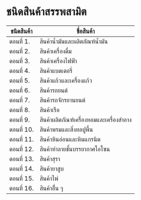 ชนิดสินค้าสรรพสามิต
==
| ชนิดสินค้า | ชื่อสินค้า |
|--|--|
|ตอนที่ 1. |สินค้าน้ำมันและผลิตภัณฑ์น้ำมัน|
|ตอนที่ 2.| สินค้าเครื่องดื่ม|
|ตอนที่ 3.| สินค้าเครื่องไฟฟ้า|
|ตอนที่ 4. |สินค้าแบตเตอรี่|
|ตอนที่ 5.| สินค้าแก้วและเครื่องแก้ว|
|ตอนที่ 6. |สินค้ารถยนต์|
|ตอนที่ 7. |สินค้ารถจักรยานยนต์|
|ตอนที่ 8.| สินค้าเรือ|
|ตอนที่ 9.| สินค้าผลิตภัณฑ์เครื่องหอมและเครื่องสำอาง|
|ตอนที่ 10.| สินค้าพรมและสิ่งทอปูพื้น|
|ตอนที่ 11. |สินค้าหินอ่อนและหินแกรนิต|
|ตอนที่ 12.|สินค้าทำลายชั้นบรรยากาศโอโซน|
|ตอนที่ 13. |สินค้าสุรา|
|ตอนที่ 14.| สินค้ายาสูบ|
|ตอนที่ 15. |สินค้าไพ่|
|ตอนที่ 16.| สินค้าอื่่น ๆ|
<!--stackedit_data:
eyJoaXN0b3J5IjpbMTI2MDA0NzIwNl19
-->